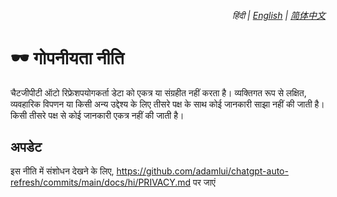 <div align="right">
    <h6>
        <picture>
            <source type="image/svg+xml" media="(prefers-color-scheme: dark)" srcset="https://media.chatgptautorefresh.com/images/icons/earth/white/icon32.svg">
            <img height=14 src="https://media.chatgptautorefresh.com/images/icons/earth/black/icon32.svg">
        </picture>
        &nbsp;हिंदी |
        <a href="../PRIVACY.md">English</a> |
        <a href="../zh-cn/PRIVACY.md">简体中文</a>
    </h6>
</div>

# 🕶️ गोपनीयता नीति

चैटजीपीटी ऑटो रिफ्रेशपयोगकर्ता डेटा को एकत्र या संग्रहीत नहीं करता है। व्यक्तिगत रूप से लक्षित, व्यवहारिक विपणन या किसी अन्य उद्देश्य के लिए तीसरे पक्ष के साथ कोई जानकारी साझा नहीं की जाती है। किसी तीसरे पक्ष से कोई जानकारी एकत्र नहीं की जाती है।

## अपडेट

इस नीति में संशोधन देखने के लिए, https://github.com/adamlui/chatgpt-auto-refresh/commits/main/docs/hi/PRIVACY.md पर जाएं
